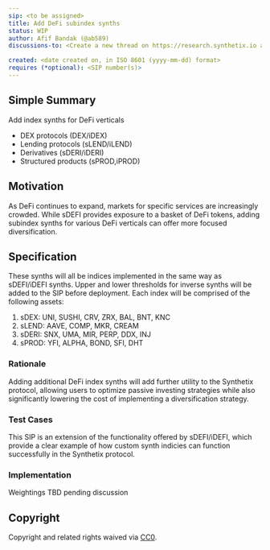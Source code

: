```yaml
---
sip: <to be assigned>
title: Add DeFi subindex synths
status: WIP
author: Afif Bandak (@ab589)
discussions-to: <Create a new thread on https://research.synthetix.io and drop the link here> 

created: <date created on, in ISO 8601 (yyyy-mm-dd) format>
requires (*optional): <SIP number(s)>
---
```


<!--You can leave these HTML comments in your merged SIP and delete the visible duplicate text guides, they will not appear and may be helpful to refer to if you edit it again. This is the suggested template for new SIPs. Note that an SIP number will be assigned by an editor. When opening a pull request to submit your SIP, please use an abbreviated title in the filename, `sip-draft_title_abbrev.md`. The title should be 44 characters or less.-->

## Simple Summary
<!--"If you can't explain it simply, you don't understand it well enough." Simply describe the outcome the proposed changes intends to achieve. This should be non-technical and accessible to a casual community member.-->
Add index synths for DeFi verticals 
- DEX protocols (DEX/iDEX)
- Lending protocols (sLEND/iLEND)
- Derivatives (sDERI/iDERI)
- Structured products (sPROD,iPROD)

## Motivation
<!--This is the problem statement. This is the *why* of the SIP. It should clearly explain *why* the current state of the protocol is inadequate.  It is critical that you explain *why* the change is needed, if the SIP proposes changing how something is calculated, you must address *why* the current calculation is innaccurate or wrong. This is not the place to describe how the SIP will address the issue!-->
As DeFi continues to expand, markets for specific services are increasingly crowded. While sDEFI provides exposure to a basket of DeFi tokens, adding subindex synths for various DeFi  verticals can offer more focused diversification.

## Specification
<!--The specification should describe the syntax and semantics of any new feature, there are five sections
1. Overview
2. Rationale
3. Technical Specification
4. Test Cases
5. Configurable Values
-->
These synths will all be indices implemented in the same way as sDEFI/iDEFI synths. Upper and lower thresholds for inverse synths will be added to the SIP before deployment. Each index will be comprised of the following assets:
1. sDEX: UNI, SUSHI, CRV, ZRX, BAL, BNT, KNC 
2. sLEND: AAVE, COMP, MKR, CREAM
3. sDERI: SNX, UMA, MIR, PERP, DDX, INJ
4. sPROD: YFI, ALPHA, BOND, SFI, DHT

### Rationale
<!--This is where you explain the reasoning behind how you propose to solve the problem. Why did you propose to implement the change in this way, what were the considerations and trade-offs. The rationale fleshes out what motivated the design and why particular design decisions were made. It should describe alternate designs that were considered and related work. The rationale may also provide evidence of consensus within the community, and should discuss important objections or concerns raised during discussion.-->
Adding additional DeFi index synths will add further utility to the Synthetix protocol, allowing users to optimize passive investing strategies while also significantly lowering the cost of implementing a diversification strategy. 

### Test Cases
<!--Test cases for an implementation are mandatory for SIPs but can be included with the implementation..-->
This SIP is an extension of the functionality offered by sDEFI/iDEFI, which provide a clear example of how custom synth indicies can function successfully in the Synthetix protocol.

### Implementation
<!--Please list all values configurable via SCCP under this implementation.-->
Weightings TBD pending discussion

## Copyright
Copyright and related rights waived via [CC0](https://creativecommons.org/publicdomain/zero/1.0/).
